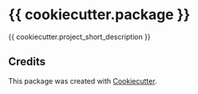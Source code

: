 # {{ cookiecutter.package }}

{{ cookiecutter.project_short_description }}

## Credits

This package was created with [Cookiecutter](https://github.com/audreyr/cookiecutter).
